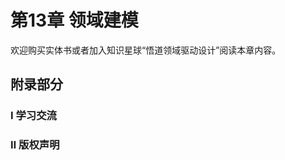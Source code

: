 # 第13章 领域建模

欢迎购买实体书或者加入知识星球“悟道领域驱动设计”阅读本章内容。

## 附录部分

### Ⅰ 学习交流
<!--@include: contact.md-->

### Ⅱ 版权声明
<!--@include: copyright-notice.md-->
